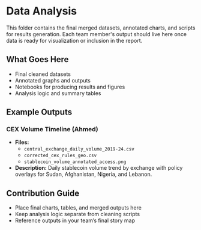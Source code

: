 # Data Analysis

This folder contains the final merged datasets, annotated charts, and scripts
for results generation. Each team member's output should live here once data
is ready for visualization or inclusion in the report.

## What Goes Here

- Final cleaned datasets
- Annotated graphs and outputs
- Notebooks for producing results and figures
- Analysis logic and summary tables

## Example Outputs

### CEX Volume Timeline (Ahmed)

- **Files:**
  - `central_exchange_daily_volume_2019-24.csv`
  - `corrected_cex_rules_geo.csv`
  - `stablecoin_volume_annotated_access.png`
- **Description:** Daily stablecoin volume trend by exchange with policy
  overlays for Sudan, Afghanistan, Nigeria, and Lebanon.

## Contribution Guide

- Place final charts, tables, and merged outputs here
- Keep analysis logic separate from cleaning scripts
- Reference outputs in your team’s final story map
